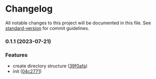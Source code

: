 # Changelog

All notable changes to this project will be documented in this file. See [standard-version](https://github.com/conventional-changelog/standard-version) for commit guidelines.

### 0.1.1 (2023-07-21)


### Features

* create directory structure ([39f0afa](https://github.com/sunj-land/sunj-blog/commit/39f0afac2b92addd68343a86011c0f33222554d2))
* init ([04c2771](https://github.com/sunj-land/sunj-blog/commit/04c2771ba61bd0665eb419ea3e228c136c630ba4))
